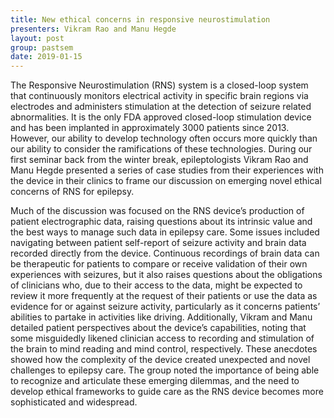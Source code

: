 ```yaml
---
title: New ethical concerns in responsive neurostimulation
presenters: Vikram Rao and Manu Hegde
layout: post
group: pastsem
date: 2019-01-15
---
```

The Responsive Neurostimulation (RNS) system is a closed-loop system that continuously monitors electrical activity in specific brain regions via electrodes and 
administers stimulation at the detection of seizure related abnormalities. It is the only FDA approved closed-loop stimulation device and has been implanted in 
approximately 3000 patients since 2013. However, our ability to develop technology often occurs more quickly than our ability to consider the ramifications of
these technologies. During our first seminar back from the winter break, epileptologists Vikram Rao and Manu Hegde presented a series of case studies from their 
experiences with the device in their clinics to frame our discussion on emerging novel ethical concerns of RNS for epilepsy.

Much of the discussion was focused on the RNS device’s production of patient electrographic data, raising questions about its intrinsic value and the best 
ways to manage such data in epilepsy care. Some issues included navigating between patient self-report of seizure activity and brain data recorded directly 
from the device. Continuous recordings of brain data can be therapeutic for patients to compare or receive validation of their own experiences with seizures, 
but it also raises questions about the obligations of clinicians who, due to their access to the data, might be expected to review it more frequently at the 
request of their patients or use the data as evidence for or against seizure activity, particularly as it concerns patients’ abilities to partake in activities 
like driving. Additionally, Vikram and Manu detailed patient perspectives about the device’s capabilities, noting that some misguidedly likened clinician access
to recording and stimulation of the brain to mind reading and mind control, respectively. These anecdotes showed how the complexity of the device created 
unexpected and novel challenges to epilepsy care. The group noted the importance of being able to recognize and articulate these emerging dilemmas, and the 
need to develop ethical frameworks to guide care as the RNS device becomes more sophisticated and widespread.

